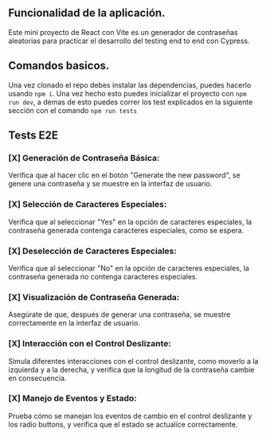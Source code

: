 ## Funcionalidad de la aplicación.

Este mini proyecto de React con Vite es un generador de contraseñas aleatorias para practicar el desarrollo del testing end to end con Cypress.

## Comandos basicos.

Una vez clonado el repo debes instalar las dependencias, puedes hacerlo usando `npm i`. Una vez hecho esto puedes inicializar el proyecto con `npm run dev`, a demas de esto puedes correr los test explicados en la siguiente sección con el comando `npm run tests`

## Tests E2E

### [X] Generación de Contraseña Básica:

Verifica que al hacer clic en el botón "Generate the new password", se genere una contraseña y se muestre en la interfaz de usuario.

### [X] Selección de Caracteres Especiales:

Verifica que al seleccionar "Yes" en la opción de caracteres especiales, la contraseña generada contenga caracteres especiales, como se espera.

### [X] Deselección de Caracteres Especiales:

Verifica que al seleccionar "No" en la opción de caracteres especiales, la contraseña generada no contenga caracteres especiales.

### [X] Visualización de Contraseña Generada:

Asegúrate de que, después de generar una contraseña, se muestre correctamente en la interfaz de usuario.

### [X] Interacción con el Control Deslizante:

Simula diferentes interacciones con el control deslizante, como moverlo a la izquierda y a la derecha, y verifica que la longitud de la contraseña cambie en consecuencia.

### [X] Manejo de Eventos y Estado:

Prueba cómo se manejan los eventos de cambio en el control deslizante y los radio buttons, y verifica que el estado se actualice correctamente.

